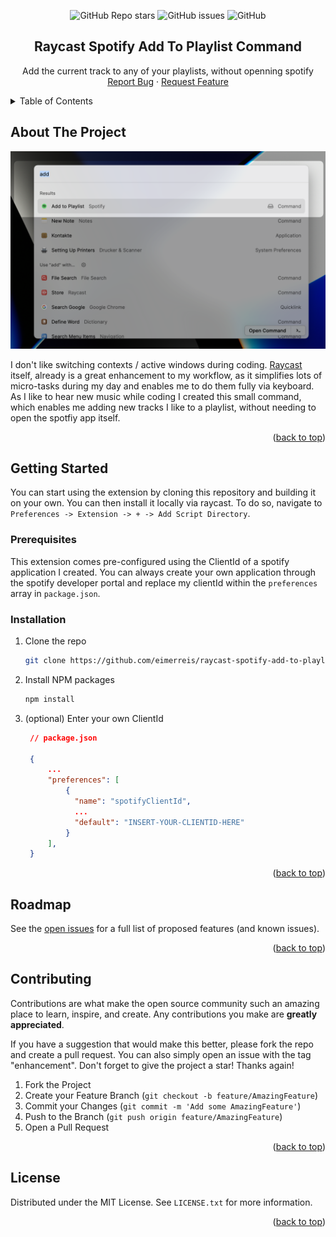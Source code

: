 <div id="top"></div>
<!--
*** Thanks for checking out the Best-README-Template. If you have a suggestion
*** that would make this better, please fork the repo and create a pull request
*** or simply open an issue with the tag "enhancement".
*** Don't forget to give the project a star!
*** Thanks again! Now go create something AMAZING! :D
-->



<!-- PROJECT SHIELDS -->
<!--
*** I'm using markdown "reference style" links for readability.
*** Reference links are enclosed in brackets [ ] instead of parentheses ( ).
*** See the bottom of this document for the declaration of the reference variables
*** for contributors-url, forks-url, etc. This is an optional, concise syntax you may use.
*** https://www.markdownguide.org/basic-syntax/#reference-style-links
-->
<div align="center">

![GitHub Repo stars](https://img.shields.io/github/stars/eimerreis/raycast-spotify-add-to-playlist?style=social)
![GitHub issues](https://img.shields.io/github/issues/eimerreis/raycast-spotify-add-to-playlist)
![GitHub](https://img.shields.io/github/license/eimerreis/raycast-spotify-add-to-playlist)

</div>



<!-- PROJECT LOGO -->
<div align="center">
<h2 align="center">Raycast Spotify Add To Playlist Command</h2>

  <p align="center">
    Add the current track to any of your playlists, without openning spotify
    <br />
    <a href="https://github.com/eimerreis/raycast-spotify-add-to-playlist/issues">Report Bug</a>
    ·
    <a href="https://github.com/eimerreis/raycast-spotify-add-to-playlist/issues">Request Feature</a>
  </p>
</div>



<!-- TABLE OF CONTENTS -->
<details>
  <summary>Table of Contents</summary>
  <ol>
    <li>
      <a href="#about-the-project">About The Project</a>
    </li>
    <li>
      <a href="#getting-started">Getting Started</a>
      <ul>
        <li><a href="#prerequisites">Prerequisites</a></li>
        <li><a href="#installation">Installation</a></li>
      </ul>
    </li>
    <li><a href="#roadmap">Roadmap</a></li>
    <li><a href="#contributing">Contributing</a></li>
    <li><a href="#license">License</a></li>
  </ol>
</details>



<!-- ABOUT THE PROJECT -->
## About The Project

![Product Name Screen Shot](./assets/command-screen-01.png)
<!-- ![Product Name Screen Shot](./assets/command-screen-02.png) -->

I don't like switching contexts / active windows during coding. [Raycast]() itself, already is a great enhancement to my workflow, as it simplifies lots of micro-tasks during my day and enables me to do them fully via keyboard.  
As I like to hear new music while coding I created this small command, which enables me adding new tracks I like to a playlist, without needing to open the spotfiy app itself.

<p align="right">(<a href="#top">back to top</a>)</p>


<!-- GETTING STARTED -->
## Getting Started

You can start using the extension by cloning this repository and building it on your own. You can then install it locally via raycast. To do so, navigate to `Preferences -> Extension -> + -> Add Script Directory`.

### Prerequisites

This extension comes pre-configured using the ClientId of a spotify application I created. You can always create your own application through the spotify developer portal and replace my clientId within the `preferences` array in `package.json`.

### Installation

1. Clone the repo
   ```sh
   git clone https://github.com/eimerreis/raycast-spotify-add-to-playlist.git
   ```
2. Install NPM packages
   ```sh
   npm install
   ```
3. (optional) Enter your own ClientId
   ```json
    // package.json

    {
        ...
        "preferences": [
            {
              "name": "spotifyClientId",
              ...
              "default": "INSERT-YOUR-CLIENTID-HERE"
            }
        ],
    }
   ```

<p align="right">(<a href="#top">back to top</a>)</p>




<!-- ROADMAP -->
## Roadmap

See the [open issues](https://github.com/github_username/repo_name/issues) for a full list of proposed features (and known issues).

<p align="right">(<a href="#top">back to top</a>)</p>



<!-- CONTRIBUTING -->
## Contributing

Contributions are what make the open source community such an amazing place to learn, inspire, and create. Any contributions you make are **greatly appreciated**.

If you have a suggestion that would make this better, please fork the repo and create a pull request. You can also simply open an issue with the tag "enhancement".
Don't forget to give the project a star! Thanks again!

1. Fork the Project
2. Create your Feature Branch (`git checkout -b feature/AmazingFeature`)
3. Commit your Changes (`git commit -m 'Add some AmazingFeature'`)
4. Push to the Branch (`git push origin feature/AmazingFeature`)
5. Open a Pull Request

<p align="right">(<a href="#top">back to top</a>)</p>



<!-- LICENSE -->
## License

Distributed under the MIT License. See `LICENSE.txt` for more information.

<p align="right">(<a href="#top">back to top</a>)</p>
